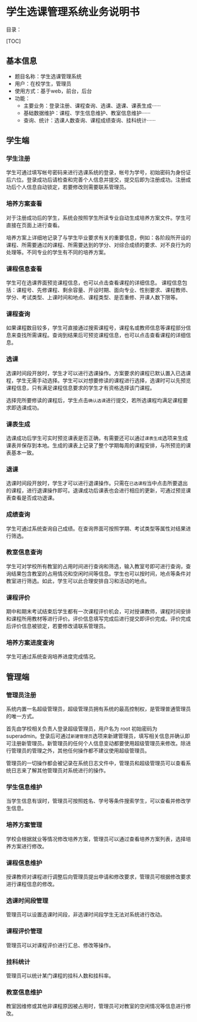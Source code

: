 # 学生选课管理系统业务说明书

目录：

[TOC]

## 基本信息

- 题目名称：学生选课管理系统
- 用户：在校学生，管理员
- 使用方式：基于web，前台，后台
- 功能：
  - 主要业务：登录注册、课程查询、选课、退课、课表生成······
  - 基础数据维护：课程、学生信息维护、教室信息维护······
  - 查询、统计：选课人数查询、课程成绩查询、挂科统计······

## 学生端

### 学生注册

学生可通过填写帐号密码来进行选课系统的登录，帐号为学号，初始密码为身份证后六位。登录成功后请检查和完善个人信息并提交，提交后即为注册成功。注册成功后个人信息自动锁定，若要修改则需要联系管理员。

### 培养方案查看

对于注册成功后的学生，系统会按照学生所读专业自动生成培养方案文件。学生可直接在页面上进行查看。

培养方案上详细地记录了与学生毕业要求有关的重要信息，例如：各阶段所开设的课程、所需要通过的课程、所需要达到的学分、对综合成绩的要求、对不良行为的处理等。不同专业的学生有不同的培养方案。

### 课程信息查看

学生可在选课界面预览课程信息，也可以点击查看课程的详细信息。
课程信息包括：课程号、先修课程、剩余容量、开设时期、面向专业、性别要求、课程教师、学分、考试类型、上课时间和地点、课程类型、是否重修、开课人数下限等。

### 课程查询

如果课程数目较多，学生可直接通过搜索课程号，课程名或教师信息等课程部分信息来查找所需课程。查询到结果后可预览课程信息，也可以点击查看课程的详细信息。

### 选课

选课时间段开放时，学生才可以进行选课操作。方案要求的课程已默认置入已选课程，学生无需手动选择。学生可以对想要修读的课程进行选择，选课时可以先预览课程信息，只有满足课程信息要求的学生才有资格选择该门课程。

选择完所要修读的课程后，学生点击`确认选课`进行提交，若所选课程均满足课程要求即选课成功。

### 课表生成

选课成功后学生可实时预览课表是否正确，有需要还可以通过`课表生成`选项来生成课表并保存到本地。生成的课表上记录了整个学期每周的课程安排，与所预览的课表基本一致。

### 退课

选课时间段开放时，学生才可以进行退课操作。只需在`已选课程`当中点击所要退出的课程，进行退课操作即可。退课成功后课表也会进行相应的更新，可通过预览课表查看是否成功退课。

### 成绩查询

学生可通过系统查询自己成绩。在查询界面可按照学期、考试类型等属性对结果进行筛选。

### 教室信息查询

学生可对学校所有教室的占用时间进行查询和筛选，输入教室号即可进行查询，查询结果包含教室的占用情况和空闲时间等信息。学生也可以按时间，地点等条件对教室进行筛选。如此，学生可以此合理安排自习和活动的地点。

### 课程评价

期中和期末考试结束后学生都有一次课程评价机会，可对授课教师，课程时间安排和课程所用教材等进行评价。评价信息填写完成后进行提交即评价完成。评价完成后评价信息被锁定，若要修改请联系管理员。

### 培养方案进度查询

学生可通过系统查询培养进度完成情况。

## 管理端

### 管理员注册

系统内置一名超级管理员，超级管理员拥有系统的最高控制权，是管理普通管理员的唯一方式。

首先由学校相关负责人登录超级管理员，用户名为 root 初始密码为 superadmin。登录后可通过`新建管理员`选项来新建管理员，填写相关信息并确认即可注册新管理员。新管理员的任何个人信息变动都要使用超级管理员来修改。除进行管理员的管理之外，其他任何操作都不建议使用超级管理员。

管理员的一切操作都会被记录在系统日志文件中，管理员和超级管理员可以查看系统日志来了解其他管理员对系统进行的操作。

### 学生信息维护

当学生信息有误时，管理员可按照姓名、学号等条件搜索学生，可以查看并修改学生信息。

### 培养方案管理

学校会根据就业等情况修改培养方案，管理员可以通过查看培养方案列表，选择培养方案进行修改。

### 课程信息维护

授课教师对课程进行调整后向管理员提出申请和修改要求，管理员可根据修改要求进行课程信息的修改。

### 选课时间段管理

管理员可以设置选课时间段，非选课时间段学生无法对系统进行改动。

### 课程评价管理

管理员可以对课程评价进行汇总、修改等操作。

### 挂科统计

管理员可以统计某门课程的挂科人数和挂科率。

### 教室信息维护

教室因维修或其他非课程原因被占用时，管理员可对教室的空闲情况等信息进行修改。
